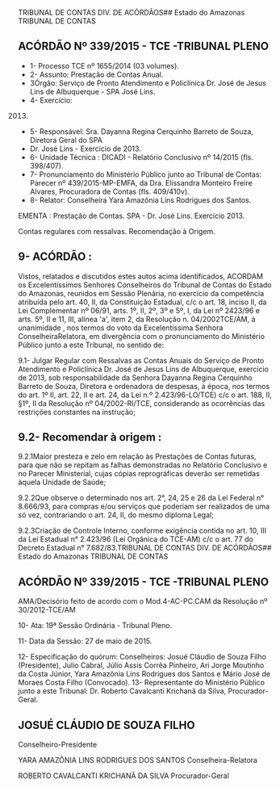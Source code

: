 TRIBUNAL DE CONTAS DIV. DE ACÓRDÃOS## Estado do Amazonas TRIBUNAL DE CONTAS

## ACÓRDÃO Nº 339/2015 - TCE -TRIBUNAL PLENO

- 1- Processo TCE nº 1655/2014 (03 volumes).
- 2- Assunto: Prestação de Contas Anual.
- 3Órgão: Serviço  de  Pronto Atendimento  e  Policlínica  Dr.  José  de Jesus  Lins  de Albuquerque - SPA José Lins.
- 4- Exercício:

2013.

- 5- Responsável: Sra. Dayanna Regina Cerquinho Barreto de Souza, Diretora Geral do SPA
- Dr. José Lins - Exercício de 2013.
- 6- Unidade Técnica : DICADI - Relatório Conclusivo nº 14/2015 (fls. 398/407).
- 7-  Pronunciamento  do  Ministério  Público  junto  ao  Tribunal  de  Contas: Parecer  nº 439/2015-MP-EMFA, da Dra. Elissandra Monteiro Freire Alvares, Procuradora de Contas (fls. 409/410v).
- 8- Relator: Conselheira Yara Amazônia Lins Rodrigues dos Santos.

EMENTA : Prestação de Contas. SPA - Dr. José Lins. Exercício 2013.

Contas  regulares  com  ressalvas.  Recomendação  à Origem.

## 9- ACÓRDÃO :

Vistos,  relatados  e  discutidos  estes  autos  acima  identificados, ACORDAM os Excelentíssimos  Senhores Conselheiros  do  Tribunal  de  Contas  do  Estado  do  Amazonas, reunidos  em  Sessão  Plenária,  no  exercício  da  competência  atribuída  pelo  art.  40,  II,  da Constituição Estadual, c/c o art. 18, inciso II, da Lei Complementar nº 06/91, arts. 1º, II, 2º, 3º e 5º, I, da Lei nº 2423/96 e arts. 5º, II e 11, III, alínea 'a', item 2, da Resolução n. 04/2002TCE/AM, à  unanimidade ,  nos  termos  do  voto  da  Excelentíssima  Senhora  ConselheiraRelatora, em divergência com o pronunciamento do Ministério Público junto a este Tribunal, no sentido de:

9.1-  Julgar  Regular  com  Ressalvas as  Contas  Anuais  do Serviço  de  Pronto Atendimento e Policlínica Dr. José de Jesus Lins de  Albuquerque,  exercício de 2013, sob responsabilidade  da  Senhora  Dayanna  Regina  Cerquinho  Barreto  de  Souza,  Diretora  e ordenadora de despesas, à época, nos termos do art. 1º II, art. 22,  II  e art. 24, da Lei n.º 2.423/96-LO/TCE) c/c o art. 188, II, §1º, II da Resolução nº 04/2002-RI/TCE, considerando as ocorrências das restrições constantes na instrução;

## 9.2- Recomendar à origem :

9.2.1Maior presteza e zelo em relação às Prestações de Contas futuras, para que não se repitam as falhas demonstradas no Relatório Conclusivo e no Parecer Ministerial, cujas cópias reprográficas deverão ser remetidas àquela Unidade de Saúde;

9.2.2Que observe o determinado nos art. 2°, 24, 25 e 26 da Lei Federal n° 8.666/93,  para  compras  e/ou  serviços  que  poderiam  ser  realizados  de  uma  só  vez, contrariando o art. 24, II, do mesmo diploma Legal;

9.2.3Criação de Controle Interno, conforme exigência contida  no art. 10,  III da Lei Estadual n° 2.423/96 (Lei Orgânica do TCE-AM) c/c o art. 77 do Decreto Estadual n° 7.682/83.TRIBUNAL DE CONTAS DIV. DE ACÓRDÃOS## Estado do Amazonas TRIBUNAL DE CONTAS

## ACÓRDÃO Nº 339/2015 - TCE -TRIBUNAL PLENO

AMA/Decisório feito de acordo com o Mod.4-AC-PC.CAM da Resolução nº 30/2012-TCE/AM

10- Ata: 19ª Sessão Ordinária - Tribunal Pleno.

11- Data da Sessão: 27 de maio de 2015.

12- Especificação do quórum: Conselheiros: Josué Cláudio de Souza Filho (Presidente), Julio Cabral, Júlio Assis  Corrêa  Pinheiro,  Ari  Jorge Moutinho  da  Costa  Júnior,  Yara Amazônia Lins Rodrigues dos Santos e Mário José de Moraes Costa Filho (Convocado). 13- Representante do Ministério Público junto a este Tribunal: Dr. Roberto Cavalcanti Krichanã da Silva, Procurador-Geral.

## JOSUÉ CLÁUDIO DE SOUZA FILHO

Conselheiro-Presidente

YARA AMAZÔNIA LINS RODRIGUES DOS SANTOS Conselheira-Relatora

ROBERTO CAVALCANTI KRICHANÃ DA SILVA Procurador-Geral